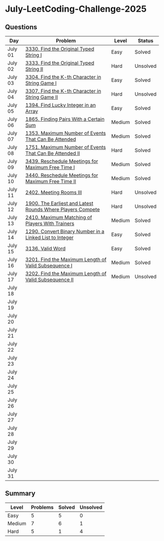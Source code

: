 # July-LeetCoding-Challenge-2025


## Questions
| Day | Problem | Level | Status |
| --- | --- | --- | --- |
| July 01 | [3330. Find the Original Typed String I](https://leetcode.com/problems/find-the-original-typed-string-i/) | Easy | Solved |
| July 02 | [3333. Find the Original Typed String II](https://leetcode.com/problems/find-the-original-typed-string-ii/) | Hard | Unsolved |
| July 03 | [3304. Find the K-th Character in String Game I](https://leetcode.com/problems/find-the-k-th-character-in-string-game-i/) | Easy | Solved |
| July 04 | [3307. Find the K-th Character in String Game II](https://leetcode.com/problems/find-the-k-th-character-in-string-game-ii/) | Hard | Unsolved |
| July 05 | [1394. Find Lucky Integer in an Array](https://leetcode.com/problems/find-lucky-integer-in-an-array/) | Easy | Solved |
| July 06 | [1865. Finding Pairs With a Certain Sum](https://leetcode.com/problems/finding-pairs-with-a-certain-sum/) | Medium | Solved |
| July 07 | [1353. Maximum Number of Events That Can Be Attended](https://leetcode.com/problems/maximum-number-of-events-that-can-be-attended/) | Medium | Solved |
| July 08 | [1751. Maximum Number of Events That Can Be Attended II](https://leetcode.com/problems/maximum-number-of-events-that-can-be-attended-ii/) | Hard | Solved |
| July 09 | [3439. Reschedule Meetings for Maximum Free Time I](https://leetcode.com/problems/reschedule-meetings-for-maximum-free-time-i/) | Medium | Solved |
| July 10 | [3440. Reschedule Meetings for Maximum Free Time II](https://leetcode.com/problems/reschedule-meetings-for-maximum-free-time-ii/) | Medium | Solved |
| July 11 | [2402. Meeting Rooms III](https://leetcode.com/problems/meeting-rooms-iii/) | Hard | Unsolved |
| July 12 | [1900. The Earliest and Latest Rounds Where Players Compete](https://leetcode.com/problems/the-earliest-and-latest-rounds-where-players-compete/) | Hard | Unsolved |
| July 13 | [2410. Maximum Matching of Players With Trainers](https://leetcode.com/problems/maximum-matching-of-players-with-trainers/) | Medium | Solved |
| July 14 | [1290. Convert Binary Number in a Linked List to Integer](https://leetcode.com/problems/convert-binary-number-in-a-linked-list-to-integer/) | Easy | Solved |
| July 15 | [3136. Valid Word](https://leetcode.com/problems/valid-word/) | Easy | Solved |
| July 16 | [3201. Find the Maximum Length of Valid Subsequence I](https://leetcode.com/problems/find-the-maximum-length-of-valid-subsequence-i/) | Medium | Solved |
| July 17 | [3202. Find the Maximum Length of Valid Subsequence II](https://leetcode.com/problems/find-the-maximum-length-of-valid-subsequence-ii/) | Medium | Unsolved |
| July 18 | []() |  |  |
| July 19 | []() |  |  |
| July 20 | []() |  |  |
| July 21 | []() |  |  |
| July 22 | []() |  |  |
| July 23 | []() |  |  |
| July 24 | []() |  |  |
| July 25 | []() |  |  |
| July 26 | []() |  |  |
| July 27 | []() |  |  |
| July 28 | []() |  |  |
| July 29 | []() |  |  |
| July 30 | []() |  |  |
| July 31 | []() |  |  |


## Summary
| Level  | Problems | Solved | Unsolved |
| ---    | --- | --- | --- |
| Easy   | 5 | 5 | 0 |
| Medium | 7 | 6 | 1 |
| Hard   | 5 | 1 | 4 |
